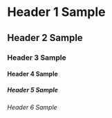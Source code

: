 # Header 1 Sample
## Header 2 Sample
### Header 3 Sample
#### Header 4 Sample
##### Header 5 Sample
###### Header 6 Sample

